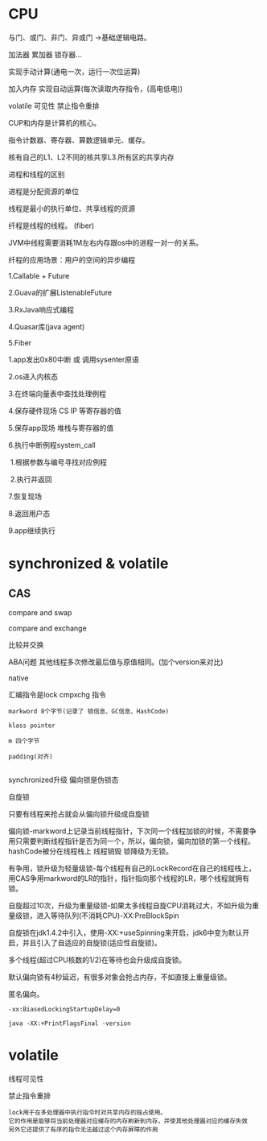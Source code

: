 # CPU

与门、或门、非门、异或门 ->基础逻辑电路。

加法器 累加器 锁存器...

实现手动计算(通电一次，运行一次位运算)

加入内存 实现自动运算(每次读取内存指令，(高电低电))

volatile 可见性 禁止指令重排

CUP和内存是计算机的核心。

指令计数器、寄存器、算数逻辑单元、缓存。

核有自己的L1、L2不同的核共享L3.所有区的共享内存

进程和线程的区别

进程是分配资源的单位

线程是最小的执行单位、共享线程的资源

纤程是线程的线程。  (fiber)

JVM中线程需要消耗1M左右内存跟os中的进程一对一的关系。

纤程的应用场景：用户的空间的异步编程

1.Callable + Future

2.Guava的扩展ListenableFuture

3.RxJava响应式编程

4.Quasar库(java agent)

5.Fiber

1.app发出0x80中断 或 调用sysenter原语

2.os进入内核态

3.在终端向量表中查找处理例程

4.保存硬件现场 CS IP 等寄存器的值

5.保存app现场 堆栈与寄存器的值

6.执行中断例程system_call

​	1.根据参数与编号寻找对应例程

​	2.执行并返回

7.恢复现场

8.返回用户态

9.app继续执行

# synchronized & volatile

## CAS

compare and swap

compare and exchange

比较并交换

ABA问题 其他线程多次修改最后值与原值相同。(加个version来对比)

native

汇编指令是lock cmpxchg 指令

```
markword 8个字节(记录了 锁信息、GC信息、HashCode)

klass pointer

m 四个字节

padding(对齐)


```

synchronized升级
偏向锁是伪锁态

自旋锁

只要有线程来抢占就会从偏向锁升级成自旋锁

偏向锁-markword上记录当前线程指针，下次同一个线程加锁的时候，不需要争用只需要判断线程指针是否为同一个，所以，偏向锁，偏向加锁的第一个线程。hashCode被分在线程栈上 线程销毁 锁降级为无锁。

有争用，锁升级为轻量级锁-每个线程有自己的LockRecord在自己的线程栈上，用CAS争用markword的LR的指针，指针指向那个线程的LR，哪个线程就拥有锁。

自旋超过10次，升级为重量级锁-如果太多线程自旋CPU消耗过大，不如升级为重量级锁，进入等待队列(不消耗CPU)-XX:PreBlockSpin

自旋锁在jdk1.4.2中引入，使用-XX:+useSpinning来开启，jdk6中变为默认开启，并且引入了自适应的自旋锁(适应性自旋锁)。

多个线程(超过CPU核数的1/2)在等待也会升级成自旋锁。

默认偏向锁有4秒延迟，有很多对象会抢占内存，不如直接上重量级锁。

匿名偏向。

`-xx:BiasedLockingStartupDelay=0`

`java -XX:+PrintFlagsFinal -version`

# volatile

线程可见性

禁止指令重排

```
lock用于在多处理器中执行指令时对共享内存的独占使用。
它的作用是能够将当前处理器对应缓存的内存刷新到内存，并使其他处理器对应的缓存失效
另外它还提供了有序的指令无法越过这个内存屏障的作用
```

































